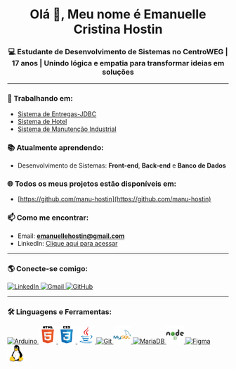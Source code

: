 <h1 align="center">Olá 👋, Meu nome é Emanuelle Cristina Hostin</h1>
<h3 align="center">💻 Estudante de Desenvolvimento de Sistemas no CentroWEG | 17 anos | Unindo lógica e empatia para transformar ideias em soluções</h3>

---

### 💼 Trabalhando em:
- [Sistema de Entregas-JDBC](https://github.com/manu-hostin/SistemaEntregas.git)
- [Sistema de Hotel](https://github.com/manu-hostin/Sistema-Hotel.git)
- [Sistema de Manutenção Industrial](https://github.com/manu-hostin/Sistema-Manutencao-Industrial)

### 📚 Atualmente aprendendo:
- Desenvolvimento de Sistemas: **Front-end**, **Back-end** e **Banco de Dados**

### 🌐 Todos os meus projetos estão disponíveis em:
- [https://github.com/manu-hostin](https://github.com/manu-hostin)

### 📫 Como me encontrar:
- Email: **emanuellehostin@gmail.com**
- LinkedIn: [Clique aqui para acessar](https://www.linkedin.com/in/emanuelle-cristina-hostin-764728364/)

---

### 🌎 Conecte-se comigo:
<p align="left">
  <a href="https://www.linkedin.com/in/emanuelle-cristina-hostin-764728364/" target="_blank">
    <img src="https://raw.githubusercontent.com/rahuldkjain/github-profile-readme-generator/master/src/images/icons/Social/linked-in-alt.svg" alt="LinkedIn" width="40" height="40"/>
  </a>
  <a href="mailto:emanuellehostin@gmail.com" target="_blank">
    <img src="https://img.icons8.com/fluency/48/gmail-new.png" alt="Gmail" width="40" height="40"/>
  </a>
  <a href="https://github.com/manu-hostin" target="_blank">
    <img src="https://img.icons8.com/ios-glyphs/40/github.png" alt="GitHub"/>
  </a>
</p>

---

### 🛠️ Linguagens e Ferramentas:
<p align="left">
  <a href="https://www.arduino.cc/" target="_blank" rel="noreferrer">
    <img src="https://cdn.worldvectorlogo.com/logos/arduino-1.svg" alt="Arduino" width="40" height="40"/>
  </a>
  <a href="https://www.w3.org/html/" target="_blank" rel="noreferrer">
    <img src="https://raw.githubusercontent.com/devicons/devicon/master/icons/html5/html5-original-wordmark.svg" alt="HTML5" width="40" height="40"/>
  </a>
  <a href="https://www.w3schools.com/css/" target="_blank" rel="noreferrer">
    <img src="https://raw.githubusercontent.com/devicons/devicon/master/icons/css3/css3-original-wordmark.svg" alt="CSS3" width="40" height="40"/>
  </a>
  <a href="https://www.java.com" target="_blank" rel="noreferrer">
    <img src="https://raw.githubusercontent.com/devicons/devicon/master/icons/java/java-original.svg" alt="Java" width="40" height="40"/>
  </a>
  <a href="https://git-scm.com/" target="_blank" rel="noreferrer">
    <img src="https://www.vectorlogo.zone/logos/git-scm/git-scm-icon.svg" alt="Git" width="40" height="40"/>
  </a>
  <a href="https://www.mysql.com/" target="_blank" rel="noreferrer">
    <img src="https://raw.githubusercontent.com/devicons/devicon/master/icons/mysql/mysql-original-wordmark.svg" alt="MySQL" width="40" height="40"/>
  </a>
  <a href="https://mariadb.org/" target="_blank" rel="noreferrer">
    <img src="https://www.vectorlogo.zone/logos/mariadb/mariadb-icon.svg" alt="MariaDB" width="40" height="40"/>
  </a>
  <a href="https://nodejs.org" target="_blank" rel="noreferrer">
    <img src="https://raw.githubusercontent.com/devicons/devicon/master/icons/nodejs/nodejs-original-wordmark.svg" alt="Node.js" width="40" height="40"/>
  </a>
  <a href="https://www.figma.com/" target="_blank" rel="noreferrer">
    <img src="https://www.vectorlogo.zone/logos/figma/figma-icon.svg" alt="Figma" width="40" height="40"/>
  </a>
  <a href="https://www.linux.org/" target="_blank" rel="noreferrer">
    <img src="https://raw.githubusercontent.com/devicons/devicon/master/icons/linux/linux-original.svg" alt="Linux" width="40" height="40"/>
  </a>
</p>
